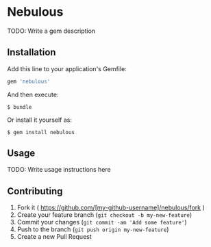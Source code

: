 # Nebulous

TODO: Write a gem description

## Installation

Add this line to your application's Gemfile:

```ruby
gem 'nebulous'
```

And then execute:

    $ bundle

Or install it yourself as:

    $ gem install nebulous

## Usage

TODO: Write usage instructions here

## Contributing

1. Fork it ( https://github.com/[my-github-username]/nebulous/fork )
2. Create your feature branch (`git checkout -b my-new-feature`)
3. Commit your changes (`git commit -am 'Add some feature'`)
4. Push to the branch (`git push origin my-new-feature`)
5. Create a new Pull Request
